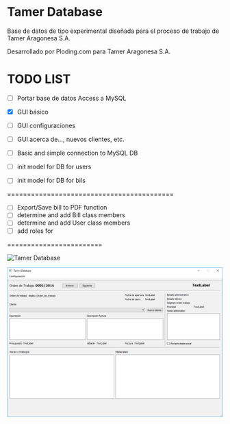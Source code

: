 # Tamer Database

Base de datos de tipo experimental diseñada para el proceso de trabajo de Tamer Aragonesa S.A.

Desarrollado por Ploding.com para Tamer Aragonesa S.A.


TODO LIST
=========

- [ ] Portar base de datos Access a MySQL
- [x] GUI básico
- [ ] GUI configuraciones
- [ ] GUI acerca de..., nuevos clientes, etc.
- [ ] Basic and simple connection to MySQL DB
- [ ] init model for DB for users
- [ ] init model for DB for bils


==========================================
- [ ] Export/Save bill to PDF function
- [ ] determine and add Bill class members
- [ ] determine and add User class members
- [ ] add roles for

========================

![Tamer Database](https://github.com/zancos/TamerDB/tree/master/resources/ui_example_github.png)

![Alt text](resources/ui_example_github.png?raw=true "Title")
